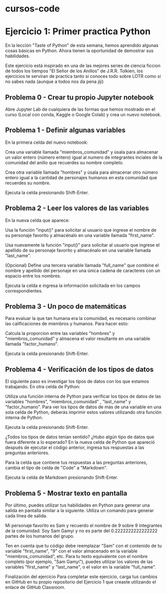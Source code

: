 # cursos-code

# Ejercicio 1: Primer practica Python

En la lección "Taste of Python" de esta semana, hemos aprendido algunas cosas básicas en Python. Ahora tienen la oportunidad de demostrar sus habilidades.

Este ejercicio está inspirado en una de las mejores series de ciencia ficcion de todos los tiempos "El Señor de los Anillos" de J.R.R. Tolkien, los ejercicios te serviran de practica tanto si conoces todo sobre LOTR como si no sabes nada (aunque a todos nos da pena jiji) 

## Problema 0 - Crear tu propio Jupyter notebook
Abre Jupyter Lab de cualquiera de las formas que hemos mostrado en el curso (Local con conda, Kaggle o Google Colab)  y crea un nuevo notebook.

## Problema 1 - Definir algunas variables
En la primera celda del nuevo notebook:

Crea una variable llamada "miembros_comunidad" y úsala para almacenar un valor entero (número entero) igual al numero de integrantes inciales de la comunidad del anillo que recuerdes su nombre completo.

Crea otra variable llamada "hombres" y úsala para almacenar otro número entero igual a la cantidad de personajes humanos en esta comunidad que recuerdes su nombre.

Ejecuta la celda presionando Shift-Enter.

## Problema 2 - Leer los valores de las variables
En la nueva celda que aparece:

Usa la función "input()" para solicitar al usuario que ingrese el nombre de su personaje favorito y almacénalo en una variable llamada "first_name".

Usa nuevamente la función "input()" para solicitar al usuario que ingrese el apellido de su personaje favorito y almacénalo en una variable llamada "last_name".

(Opcional) Define una tercera variable llamada "full_name" que combine el nombre y apellido del personaje en una única cadena de caracteres con un espacio entre los nombres.

Ejecuta la celda e ingresa la información solicitada en los campos correspondientes.

## Problema 3 - Un poco de matemáticas
Para evaluar la que tan humana era la comunidad, es necesario combinar las calificaciones de miembros y humanos. Para hacer esto:

Calcula la proporcion entre las variables "hombres" y "miembros_comunidad" y almacena el valor resultante en una variable llamada "factor_humano".

Ejecuta la celda presionando Shift-Enter.

## Problema 4 - Verificación de los tipos de datos
El siguiente paso es investigar los tipos de datos con los que estamos trabajando. En otra celda de Python:

Utiliza una función interna de Python para verificar los tipos de datos de las variables "hombres", "miembros_comunidad" , "last_name" y "factor_humano". Para ver los tipos de datos de más de una variable en una sola celda de Python, deberás imprimir estos valores utilizando otra función interna de Python.

Ejecuta la celda presionando Shift-Enter.

¿Todos los tipos de datos tenían sentido? ¿Hubo algún tipo de datos que fuera diferente a lo esperado? En la nueva celda de Python que apareció después de ejecutar el código anterior, ingresa tus respuestas a las preguntas anteriores.

Para la celda que contiene tus respuestas a las preguntas anteriores, cambia el tipo de celda de "Code" a "Markdown".

Ejecuta la celda de Markdown presionando Shift-Enter.

## Problema 5 - Mostrar texto en pantalla
Por último, puedes utilizar tus habilidades en Python para generar una salida en pantalla similar a la siguiente. Utiliza un comando para generar cada línea de salida.

Mi personaje favorito es Sam y recuerdo el nombre de 9 sobre 9 integrantes de la comunidad.
Soy Sam Gamyi y no es parte del 0.2222222222222222 partes de los humanos del grupo.

Ten en cuenta que tu código debe reemplazar "Sam" con el contenido de tu variable "first_name", "9" con el valor almacenado en la variable "miembros_comunidad", etc. Para tu texto equivalente con el nombre completo (por ejemplo, "Sam Gamyi"), puedes utilizar los valores de las variables "first_name" y "last_name", o el valor en la variable "full_name".

Finalización del ejercicio
Para completar este ejercicio, carga tus cambios en GitHub en tu propio repositorio del Ejercicio 1 que creaste utilizando el enlace de GitHub Classroom.

